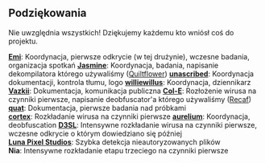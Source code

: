 ## Podziękowania
Nie uwzględnia wszystkich! Dziękujemy każdemu kto wniósł coś do projektu.

[**Emi**](https://github.com/emilyploszaj/): Koordynacja, pierwsze odkrycie (w tej drużynie), wczesne badania, organizacja spotkań 
[**Jasmine**](https://github.com/jaskarth/): Koordynacja, badania, napisanie dekompilatora którego używaliśmy ([Quiltflower](https://github.com/QuiltMC/quiltflower/))
[**unascribed**](https://github.com/unascribed/): Koordynacja dokumentacji, kontrola tłumu, logo
[**williewillus**](https://github.com/williewillus/): Koordynacja, dziennikarz 
[**Vazkii**](https://github.com/vazkii/): Dokumentacja, komunikacja publiczna
[**Col-E**](https://github.com/Col-E/): Rozłożenie wirusa na czynniki pierwsze, napisanie deobfuscator'a którego używaliśmy ([Recaf](https://www.coley.software/Recaf/))
[**quat**](https://github.com/quat1024/): Dokumentacja, pierwsze badania nad próbkami  
[**cortex**](https://github.com/mcrcortex/): Rozkładanie wirusa na czynniki pierwsze
[**aurelium**](https://github.com/autumnaurelium/): Koordynacja, deobfuscation
[**D3SL**](https://github.com/D3SL/): Intensywne rozkładanie wirusa na czynniki pierwsze, wczesne odkrycie o którym dowiedziano się później  
[**Luna Pixel Studios**](https://lunapixelstudios.github.io/): Szybka detekcja nieautoryzowanych plików  
**Nia**: Intensywne rozkładanie etapu trzeciego na czynniki pierwsze
